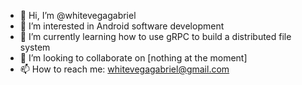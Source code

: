 - 👋 Hi, I’m @whitevegagabriel
- 👀 I’m interested in Android software development
- 🌱 I’m currently learning how to use gRPC to build a distributed file system
- 💞️ I’m looking to collaborate on [nothing at the moment]
- 📫 How to reach me: whitevegagabriel@gmail.com

<!---
whitevegagabriel/whitevegagabriel is a ✨ special ✨ repository because its `README.md` (this file) appears on your GitHub profile.
You can click the Preview link to take a look at your changes.
--->
